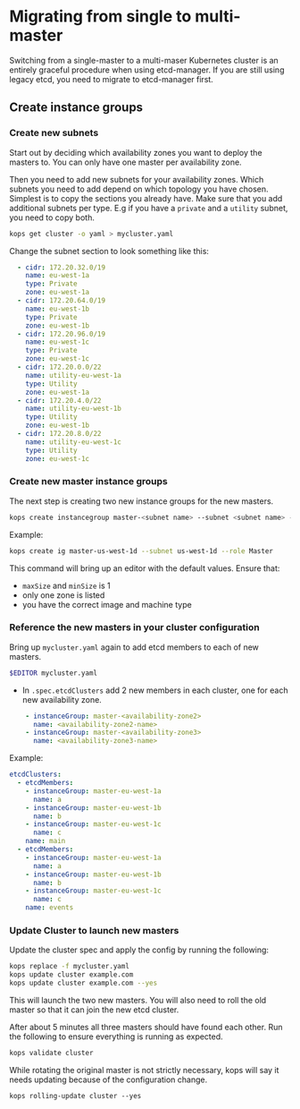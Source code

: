 # Migrating from single to multi-master

Switching from a single-master to a multi-maser Kubernetes cluster is an entirely graceful procedure when using etcd-manager.
If you are still using legacy etcd, you need to migrate to etcd-manager first.

## Create instance groups

### Create new subnets

Start out by deciding which availability zones you want to deploy the masters to. You can only have one master per availability zone.

Then you need to add new subnets for your availability zones. Which subnets you need to add depend on which topology you have chosen. Simplest is to copy the sections you already have. Make sure that you add additional subnets per type. E.g if you have a `private` and a `utility` subnet, you need to copy both.

```bash
kops get cluster -o yaml > mycluster.yaml
```

Change the subnet section to look something like this:
```yaml
  - cidr: 172.20.32.0/19
    name: eu-west-1a
    type: Private
    zone: eu-west-1a
  - cidr: 172.20.64.0/19
    name: eu-west-1b
    type: Private
    zone: eu-west-1b
  - cidr: 172.20.96.0/19
    name: eu-west-1c
    type: Private
    zone: eu-west-1c
  - cidr: 172.20.0.0/22
    name: utility-eu-west-1a
    type: Utility
    zone: eu-west-1a
  - cidr: 172.20.4.0/22
    name: utility-eu-west-1b
    type: Utility
    zone: eu-west-1b
  - cidr: 172.20.8.0/22
    name: utility-eu-west-1c
    type: Utility
    zone: eu-west-1c
```

### Create new master instance groups

The next step is creating two new instance groups for the new masters. 

```bash
kops create instancegroup master-<subnet name> --subnet <subnet name> --role Master
```

Example:

```bash
kops create ig master-us-west-1d --subnet us-west-1d --role Master
```

This command will bring up an editor with the default values. Ensure that:

 * `maxSize` and `minSize` is 1
 * only one zone is listed
 * you have the correct image and machine type

### Reference the new masters in your cluster configuration

Bring up `mycluster.yaml` again to add etcd members to each of new masters.

```bash
$EDITOR mycluster.yaml
```

 * In `.spec.etcdClusters` add 2 new members in each cluster, one for each new
 availability zone.

```yaml
    - instanceGroup: master-<availability-zone2>
      name: <availability-zone2-name>
    - instanceGroup: master-<availability-zone3>
      name: <availability-zone3-name>
```

Example:

```yaml
etcdClusters:
  - etcdMembers:
    - instanceGroup: master-eu-west-1a
      name: a
    - instanceGroup: master-eu-west-1b
      name: b
    - instanceGroup: master-eu-west-1c
      name: c
    name: main
  - etcdMembers:
    - instanceGroup: master-eu-west-1a
      name: a
    - instanceGroup: master-eu-west-1b
      name: b
    - instanceGroup: master-eu-west-1c
      name: c
    name: events
```

### Update Cluster to launch new masters

Update the cluster spec and apply the config by running the following:

```bash
kops replace -f mycluster.yaml
kops update cluster example.com
kops update cluster example.com --yes
```

This will launch the two new masters. You will also need to roll the old master so that it can join the new etcd cluster.

After about 5 minutes all three masters should have found each other. Run the following to ensure everything is running as expected.

```bash
kops validate cluster
```

While rotating the original master is not strictly necessary, kops will say it needs updating because of the configuration change.

```
kops rolling-update cluster --yes
```